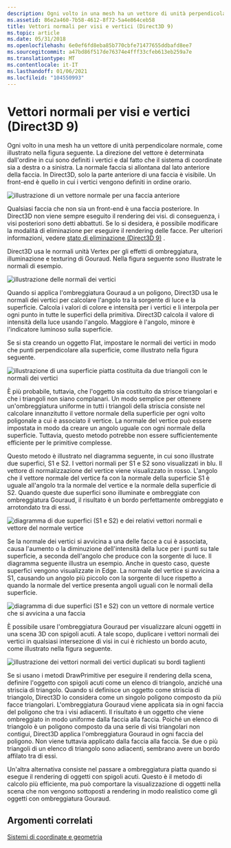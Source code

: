 ```yaml
---
description: Ogni volto in una mesh ha un vettore di unità perpendicolare normale, come illustrato nella figura seguente.
ms.assetid: 86e2a460-7b58-4612-8f72-5a4e864ceb58
title: Vettori normali per visi e vertici (Direct3D 9)
ms.topic: article
ms.date: 05/31/2018
ms.openlocfilehash: 6e0ef6fd8eba85b770cbfe71477655ddbafd8ee7
ms.sourcegitcommit: a47bd86f517de76374e4fff33cfeb613eb259a7e
ms.translationtype: MT
ms.contentlocale: it-IT
ms.lasthandoff: 01/06/2021
ms.locfileid: "104550993"
---
```

# <a name="face-and-vertex-normal-vectors-direct3d-9"></a>Vettori normali per visi e vertici (Direct3D 9)

Ogni volto in una mesh ha un vettore di unità perpendicolare normale, come illustrato nella figura seguente. La direzione del vettore è determinata dall'ordine in cui sono definiti i vertici e dal fatto che il sistema di coordinate sia a destra o a sinistra. La normale faccia si allontana dal lato anteriore della faccia. In Direct3D, solo la parte anteriore di una faccia è visibile. Un front-end è quello in cui i vertici vengono definiti in ordine orario.

![illustrazione di un vettore normale per una faccia anteriore](images/nrmlvect.png)

Qualsiasi faccia che non sia un front-end è una faccia posteriore. In Direct3D non viene sempre eseguito il rendering dei visi. di conseguenza, i visi posteriori sono detti abbattuti. Se lo si desidera, è possibile modificare la modalità di eliminazione per eseguire il rendering delle facce. Per ulteriori informazioni, vedere [stato di eliminazione (Direct3D 9)](culling-state.md) .

Direct3D usa le normali unità Vertex per gli effetti di ombreggiatura, illuminazione e texturing di Gouraud. Nella figura seguente sono illustrate le normali di esempio.

![illustrazione delle normali dei vertici](images/vertnrml.png)

Quando si applica l'ombreggiatura Gouraud a un poligono, Direct3D usa le normali dei vertici per calcolare l'angolo tra la sorgente di luce e la superficie. Calcola i valori di colore e intensità per i vertici e li interpola per ogni punto in tutte le superfici della primitiva. Direct3D calcola il valore di intensità della luce usando l'angolo. Maggiore è l'angolo, minore è l'indicatore luminoso sulla superficie.

Se si sta creando un oggetto Flat, impostare le normali dei vertici in modo che punti perpendicolare alla superficie, come illustrato nella figura seguente.

![illustrazione di una superficie piatta costituita da due triangoli con le normali dei vertici](images/flatvert.png)

È più probabile, tuttavia, che l'oggetto sia costituito da strisce triangolari e che i triangoli non siano complanari. Un modo semplice per ottenere un'ombreggiatura uniforme in tutti i triangoli della striscia consiste nel calcolare innanzitutto il vettore normale della superficie per ogni volto poligonale a cui è associato il vertice. La normale del vertice può essere impostata in modo da creare un angolo uguale con ogni normale della superficie. Tuttavia, questo metodo potrebbe non essere sufficientemente efficiente per le primitive complesse.

Questo metodo è illustrato nel diagramma seguente, in cui sono illustrate due superfici, S1 e S2. I vettori normali per S1 e S2 sono visualizzati in blu. Il vettore di normalizzazione del vertice viene visualizzato in rosso. L'angolo che il vettore normale del vertice fa con la normale della superficie S1 è uguale all'angolo tra la normale del vertice e la normale della superficie di S2. Quando queste due superfici sono illuminate e ombreggiate con ombreggiatura Gouraud, il risultato è un bordo perfettamente ombreggiato e arrotondato tra di essi.

![diagramma di due superfici (S1 e S2) e dei relativi vettori normali e vettore del normale vertice](images/gvert.png)

Se la normale dei vertici si avvicina a una delle facce a cui è associata, causa l'aumento o la diminuzione dell'intensità della luce per i punti su tale superficie, a seconda dell'angolo che produce con la sorgente di luce. Il diagramma seguente illustra un esempio. Anche in questo caso, queste superfici vengono visualizzate in Edge. La normale del vertice si avvicina a S1, causando un angolo più piccolo con la sorgente di luce rispetto a quando la normale del vertice presenta angoli uguali con le normali della superficie.

![diagramma di due superfici (S1 e S2) con un vettore di normale vertice che si avvicina a una faccia](images/gvert2.png)

È possibile usare l'ombreggiatura Gouraud per visualizzare alcuni oggetti in una scena 3D con spigoli acuti. A tale scopo, duplicare i vettori normali dei vertici in qualsiasi intersezione di visi in cui è richiesto un bordo acuto, come illustrato nella figura seguente.

![illustrazione dei vettori normali dei vertici duplicati su bordi taglienti](images/shade1.png)

Se si usano i metodi DrawPrimitive per eseguire il rendering della scena, definire l'oggetto con spigoli acuti come un elenco di triangolo, anziché una striscia di triangolo. Quando si definisce un oggetto come striscia di triangolo, Direct3D lo considera come un singolo poligono composto da più facce triangolari. L'ombreggiatura Gouraud viene applicata sia in ogni faccia del poligono che tra i visi adiacenti. Il risultato è un oggetto che viene ombreggiato in modo uniforme dalla faccia alla faccia. Poiché un elenco di triangolo è un poligono composto da una serie di visi triangolari non contigui, Direct3D applica l'ombreggiatura Gouraud in ogni faccia del poligono. Non viene tuttavia applicato dalla faccia alla faccia. Se due o più triangoli di un elenco di triangolo sono adiacenti, sembrano avere un bordo affilato tra di essi.

Un'altra alternativa consiste nel passare a ombreggiatura piatta quando si esegue il rendering di oggetti con spigoli acuti. Questo è il metodo di calcolo più efficiente, ma può comportare la visualizzazione di oggetti nella scena che non vengono sottoposti a rendering in modo realistico come gli oggetti con ombreggiatura Gouraud.

## <a name="related-topics"></a>Argomenti correlati

<dl> <dt>

[Sistemi di coordinate e geometria](coordinate-systems-and-geometry.md)
</dt> </dl>

 

 



